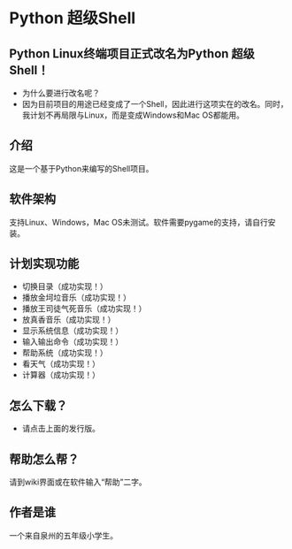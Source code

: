 # Python 超级Shell
## Python Linux终端项目正式改名为Python 超级Shell！
- 为什么要进行改名呢？
- 因为目前项目的用途已经变成了一个Shell，因此进行这项实在的改名。同时，我计划不再局限与Linux，而是变成Windows和Mac OS都能用。
## 介绍
这是一个基于Python来编写的Shell项目。
## 软件架构
支持Linux、Windows，Mac OS未测试。软件需要pygame的支持，请自行安装。
## 计划实现功能
- 切换目录（成功实现！）
- 播放金坷垃音乐（成功实现！）
- 播放王司徒气死音乐（成功实现！）
- 放真香音乐（成功实现！）
- 显示系统信息（成功实现！）
- 输入输出命令（成功实现！）
- 帮助系统（成功实现！）
- 看天气（成功实现！）
- 计算器（成功实现！）
## 怎么下载？
- 请点击上面的发行版。
## 帮助怎么帮？
请到wiki界面或在软件输入“帮助”二字。
## 作者是谁
一个来自泉州的五年级小学生。